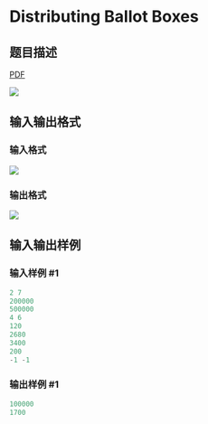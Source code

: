# Distributing Ballot Boxes

## 题目描述

[problemUrl]: https://uva.onlinejudge.org/index.php?option=com_onlinejudge&Itemid=8&category=278&page=show_problem&problem=3812

[PDF](https://uva.onlinejudge.org/external/123/p12390.pdf)

![](https://cdn.luogu.com.cn/upload/vjudge_pic/UVA12390/4b7a071d38be7d48c24d8a2ad27bc598c84ab7b5.png)

## 输入输出格式

### 输入格式

![](https://cdn.luogu.com.cn/upload/vjudge_pic/UVA12390/d3c754e22fdc7fd38fc57a5a985c24fdaeac0129.png)

### 输出格式

![](https://cdn.luogu.com.cn/upload/vjudge_pic/UVA12390/b6773f1b93164b7fd0e80ebbda78e39f8835cfb4.png)

## 输入输出样例

### 输入样例 #1

```cpp
2 7
200000
500000
4 6
120
2680
3400
200
-1 -1
```


### 输出样例 #1

```cpp
100000
1700
```


